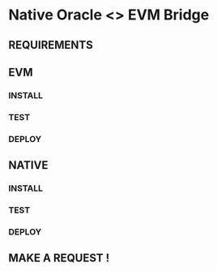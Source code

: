 # Native Oracle <> EVM Bridge

## REQUIREMENTS

## EVM

### INSTALL
### TEST
### DEPLOY

## NATIVE

### INSTALL
### TEST
### DEPLOY

## MAKE A REQUEST !
